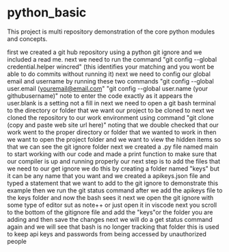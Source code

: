 # python_basic
This project is multi repository demonstration of the core python modules and concepts.

first we created a git hub repository using a python git ignore and we included a read me.
next we need to run the command "git config --global credential.helper wincred" (this identifies your matching and you wont be able to do commits without running it)
next we need to config our global email and username by running these two commands
"git config --global user.email (youremail@email.com"
"git config --global user.name (your githubusername)" note to enter the code exactly as it appears the user.blank is a setting not a fill in
next we need to open a git bash terminal to the directory or folder that we want our project to be cloned to 
next we cloned the repository to our work environment using command "git clone (copy and paste web site url here)" noting that we double checked that our work went to the proper directory or folder that we wanted to work in 
then we want to open the project folder and we want to view the hidden items so that we can see the git ignore folder
next we created a .py file named main to start working with our code and made a print function to make sure that our compiler is up and running properly
our next step is to add the files that we need to our get ignore we do this by creating a folder named "keys" but it can be any name that you want and we created a apikeys.json file and typed a statement that we want to add to the git ignore to demonstrate this example
then we run the git status command after we add the apikeys file to the keys folder and now the bash sees it
next we open the git ignore with some type of editor sut as note++ or just open it in viscode
next you scroll to the bottom of the gitignore file and add the "keys\"or the folder you are adding and then save the changes
next we will do a get status command again and we will see that bash is no longer tracking that folder
this is used to keep api keys and passwords from being accessed by unauthorized people

